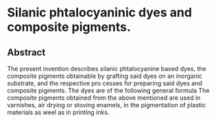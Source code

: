 # Silanic phtalocyaninic dyes and composite pigments.

## Abstract
The present invention describes silanic phtalocyanine based dyes, the composite pigments obtainable by grafting said dyes on an inorganic substrate, and the respective pro cesses for preparing said dyes and composite pigments. The dyes are of the following general formula The composite pigments obtained from the above mentioned are used in varnishes, air drying or stoving enamels, in the pigmentation of plastic materials as weel as in printing inks.